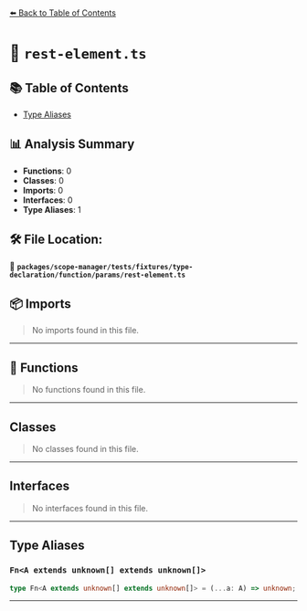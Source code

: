 [⬅️ Back to Table of Contents](../../../../../../../index.md)

# 📄 `rest-element.ts`

## 📚 Table of Contents

- [Type Aliases](#type-aliases)

## 📊 Analysis Summary

- **Functions**: 0
- **Classes**: 0
- **Imports**: 0
- **Interfaces**: 0
- **Type Aliases**: 1

## 🛠️ File Location:
📂 **`packages/scope-manager/tests/fixtures/type-declaration/function/params/rest-element.ts`**

## 📦 Imports

> No imports found in this file.


---

## 🔧 Functions

> No functions found in this file.


---

## Classes

> No classes found in this file.


---

## Interfaces

> No interfaces found in this file.


---

## Type Aliases

### `Fn<A extends unknown[] extends unknown[]>`

```ts
type Fn<A extends unknown[] extends unknown[]> = (...a: A) => unknown;
```


---